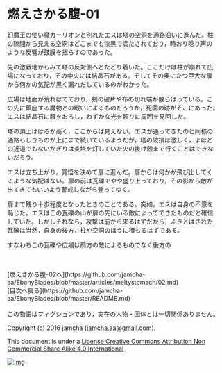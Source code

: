 # 燃えさかる腹-01

幻魔王の使い魔カーリオンと別れたエスは塔の空洞を通路沿いに進んだ。柱  
の隙間から見える空洞はどこまでも漆黒で満たされており，時おり唸り声の  
ような反響が鼓膜を揺らすのであった。  

先の激戦地からみて塔の反対側へとたどり着いた。ここだけは柱が崩れて広  
場になっており，その中央には結晶石がある。そしてその奥にたつ巨大な扉  
から何かの気配が黒く漏れだしているのがわかった。  

広場は地面が荒れはてており，剣の破片や布の切れ端が散らばっている。こ  
の先に鎮座する魔物との戦いによるものだろうか，死闘の跡がそこにあった。  
エスは結晶石に腰をおろし，わずかな光を頼りに周囲を見回した。  

塔の頂上ははるか高く，ここからは見えない。エスが通ってきたのと同様の  
通路らしきものが上にまで続いているようだが，塔の破損は激しく，よほど  
の近道でもないかぎりは炎塔を灯していた火の抜け殻まで行くことはできな  
いだろう。  

エスは立ち上がり，覚悟を決めて扉に進んだ。扉からは何かが飛び出してく  
るような気配はない。扉の前は瓦礫でやや盛り上っており，その影から敵が  
出てきてもいいよう警戒しながら登ってゆく。  

扉まで残り十歩程度となったときのことである。突如，エスは自身の不意を  
恥じた。エスはこの瓦礫の山が扉の先にいる敵によってできたものだと確信  
していた。しかしそれなら，攻撃は前から来るはずだから，ふきとばされた  
瓦礫は当然，自身の後方，柱や空洞のほうに積もるはずである。  

すなわちこの瓦礫や広場は前方の敵によるものでなく後方の  

<br>  
<br>  
[燃えさかる腹-02へ](https://github.com/jamcha-aa/EbonyBlades/blob/master/articles/meltystomach/02.md)  

<br>  
[目次へ戻る](https://github.com/jamcha-aa/EbonyBlades/blob/master/README.md)  
<br>  
<br>  
この物語はフィクションであり，実在の人物・団体とは一切関係ありません。  

Copyright (c) 2016 jamcha (jamcha.aa@gmail.com).  

This document is under a [License Creative Commons Attribution Non Commercial Share Alike 4.0 International](http://creativecommons.org/licenses/by-nc-sa/4.0/deed)  

[![img](http://i.creativecommons.org/l/by-nc-sa/3.0/80x15.png)](http://creativecommons.org/licenses/by-nc-sa/4.0/deed)